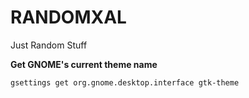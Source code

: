# RANDOMXAL
Just Random Stuff

**Get GNOME's current theme name**
```
gsettings get org.gnome.desktop.interface gtk-theme
```
